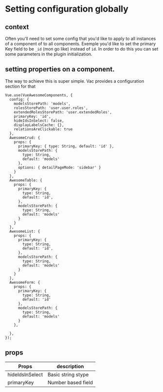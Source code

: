 # Setting configuration globally

## context

Often you'll need to set some config that you'd like to apply to all instances of a component of to all components. Exemple you'd like to set the primary Key field to be `_id` (mon go like) instead of `id`. In order to do this you can set some parameters in the plugin initialization.

## setting properties on a component.

The way to achieve this is super simple. Vac provides a configuration section for that

```
Vue.use(VueAwesomeComponents, {
  config: {
    modelsStorePath: 'models',
    rolesStorePath: 'user.user.roles',
    extendedRolesStorePath: 'user.extendedRoles',
    primaryKey: 'id',
    hideIdsInSelect: false,
    displayLabelsCache: {},
    relationsAreClickable: true
  },
  AwesomeCrud: {
    props: {
      primaryKey: { type: String, default: 'id' },
      modelsStorePath: {
        type: String,
        default: 'models'
      },
      options: { detailPageMode: 'sidebar' }
    }
  },
  AwesomeTable: {
    props: {
      primaryKey: {
        type: String,
        default: 'id',
      },
      modelsStorePath: {
        type: String,
        default: 'models'
      }
    }
  },
  AwesomeList: {
    props: {
      primaryKey: {
        type: String,
        default: 'id',
      },
      modelsStorePath: {
        type: String,
        default: 'models'
      }
    }
  },
  AwesomeForm: {
    props: {
      primaryKey: {
        type: String,
        default: 'id'
      },
      modelsStorePath: {
        type: String,
        default: 'models'
      }
    },

  },
});

```

## props

| Props           | description        |
| --------------- | ------------------ |
| hideIdsInSelect | Basic string stype |
| primaryKey      | Number based field |
